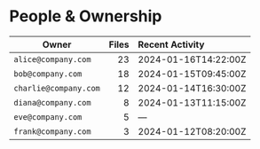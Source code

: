 # People & Ownership

| Owner | Files | Recent Activity |
|---|---:|:---|
| `alice@company.com` | 23 | 2024-01-16T14:22:00Z |
| `bob@company.com` | 18 | 2024-01-15T09:45:00Z |
| `charlie@company.com` | 12 | 2024-01-14T16:30:00Z |
| `diana@company.com` | 8 | 2024-01-13T11:15:00Z |
| `eve@company.com` | 5 | — |
| `frank@company.com` | 3 | 2024-01-12T08:20:00Z |
